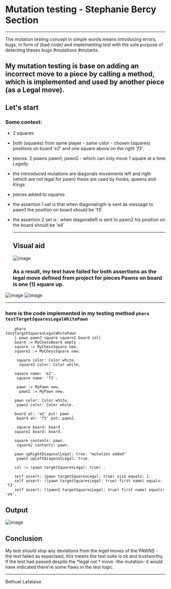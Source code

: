 # Mutation testing - Stephanie Bercy Section 

---
The mutation testing concept in simple words means introducing errors, bugs, in form of (bad code) and implementing test
with the sole purpose of detecting theses bugs #mutations #mutants.

My mutation testing is base on adding an incorrect move to a piece by calling a method, which is implemented and used by another piece (as a Legal move). 
---

## Let's start

### Some context: 
- 2 squares
- both (squares) from same player - same color - chosen (squares) positions on board  *'e2'* and one square above on the right  *'f3'*.
- pieces: 2 pawns pawn1; pawn2 - which can only move 1 square at a time *Legally*
- the introoduced mutations are diagonals movements left and rigth (which are not legal for pawn) these are used by hooks, queens and Kings
- pieces added to squares
- the assertion 1 set is that when diagonalrigth is sent as message to pawn1 the position on board should be 'f3'
- the assertion 2 set is : when diagonalleft is sent to pawn2 his position on the board should be 'e4'
  
  ---
  
  ## Visual aid

    ![image](https://github.com/user-attachments/assets/723131c6-e0e6-4779-b9dd-f0f4123842b1)


    
  ### As a result, my test have failed for both assertions as the legal move defined from project for pieces Pawns on board is one (1) square up.

![image](https://github.com/user-attachments/assets/0f93e680-a398-4e8f-bcf5-ee5da6572646)
![image](https://github.com/user-attachments/assets/19e068d0-6244-404d-9fa6-43f489c4ded6)

---
### here is the code implemented in my testing method  ```pharo testTargetSquaresLegalWhitePawn ```

```
  	pharo
testTargetSquaresLegalWhitePawn 
    | pawn pawn2 square square2 board col|
    board := MyChessBoard empty .
    square := MyChessSquare new.
    square2 := MyChessSquare new.	
	
     square color: Color white.
	  square2 color: Color white.
	
    square name: 'e2'.
	 square name: 'f3'.		
			
     pawn := MyPawn new.
	  pawn2 := MyPawn new.
	
    pawn color: Color white.
	 pawn2 color: Color white.
	
    board at: 'e2' put: pawn .
	 board at: 'f3' put: pawn2.
	
     square board: board .
	square2 board: board.
  
    square contents: pawn.
	 square2 contents: pawn.	 
		
    pawn upRightDiagonalLegal: true. "mutation added"
	 pawn2 upLeftDiagonalLegal: true.

    col := (pawn targetSquaresLegal: true) . 

    self assert: (pawn targetSquaresLegal: true) size equals: 1.
    self assert: ((pawn targetSquaresLegal: true) first name) equals: 'f3'.
	self assert: ((pawn2 targetSquaresLegal: true) first name) equals: 'e4'.

```
## Output 
![image](https://github.com/user-attachments/assets/a216185d-31d6-4fde-8d4d-c38a601e8d15)

## Conclusion 

My test should stop any deviations from the *legal* moves of the PAWNS - the test failed as expecteed, this means the test suite is ok and trustworthy. If the test had passed despite the *legal not * move -the mutation- it would have indicated there're some flaws in the test logic. 

---
Bethuel Lafalaise
